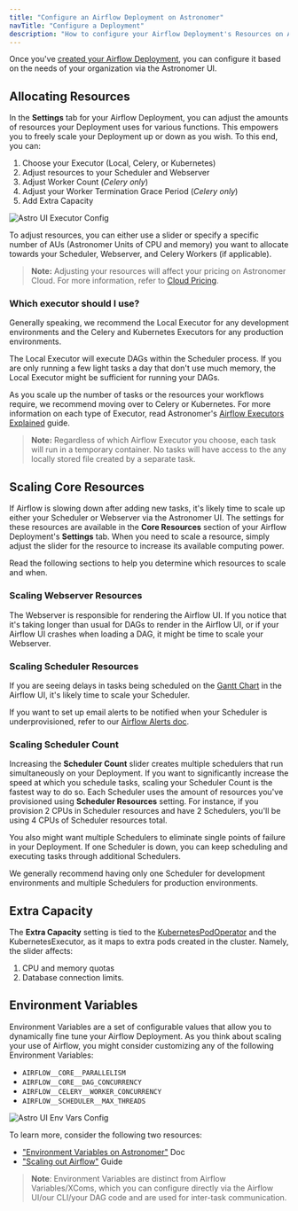 ```yaml
---
title: "Configure an Airflow Deployment on Astronomer"
navTitle: "Configure a Deployment"
description: "How to configure your Airflow Deployment's Resources on Astronomer."
---
```


Once you've [created your Airflow Deployment](https://www.astronomer.io/docs/cloud/stable/deploy/deploy-cli), you can configure it based on the needs of your organization via the Astronomer UI.

## Allocating Resources

In the **Settings** tab for your Airflow Deployment, you can adjust the amounts of resources your Deployment uses for various functions. This empowers you to freely scale your Deployment up or down as you wish. To this end, you can:

1. Choose your Executor (Local, Celery, or Kubernetes)
2. Adjust resources to your Scheduler and Webserver
3. Adjust Worker Count (*Celery only*)
4. Adjust your Worker Termination Grace Period (*Celery only*)
5. Add Extra Capacity

![Astro UI Executor Config](https://assets2.astronomer.io/main/docs/astronomer-ui/v0.23-astro-UI-executor.png)

To adjust resources, you can either use a slider or specify a specific number of AUs (Astronomer Units of CPU and memory) you want to allocate towards your Scheduler, Webserver, and Celery Workers (if applicable).

> **Note:** Adjusting your resources will affect your pricing on Astronomer Cloud. For more information, refer to [Cloud Pricing](https://www.astronomer.io/docs/cloud/stable/resources/pricing).

### Which executor should I use?

Generally speaking, we recommend the Local Executor for any development environments and the Celery and Kubernetes Executors for any production environments.

The Local Executor will execute DAGs within the Scheduler process. If you are only running a few light tasks a day that don't use much memory, the Local Executor might be sufficient for running your DAGs.

As you scale up the number of tasks or the resources your workflows require, we recommend moving over to Celery or Kubernetes. For more information on each type of Executor, read Astronomer's [Airflow Executors Explained](https://www.astronomer.io/guides/airflow-executors-explained) guide.

> **Note:** Regardless of which Airflow Executor you choose, each task will run in a temporary container. No tasks will have access to the any locally stored file created by a separate task.

## Scaling Core Resources

If Airflow is slowing down after adding new tasks, it's likely time to scale up either your Scheduler or Webserver via the Astronomer UI. The settings for these resources are available in the **Core Resources** section of your Airflow Deployment's **Settings** tab. When you need to scale a resource, simply adjust the slider for the resource to increase its available computing power.

Read the following sections to help you determine which resources to scale and when.

### Scaling Webserver Resources

The Webserver is responsible for rendering the Airflow UI. If you notice that it's taking longer than usual for DAGs to render in the Airflow UI, or if your Airflow UI crashes when loading a DAG, it might be time to scale your Webserver.

### Scaling Scheduler Resources

If you are seeing delays in tasks being scheduled on the [Gantt Chart](https://airflow.apache.org/docs/apache-airflow/stable/ui.html#gantt-chart) in the Airflow UI, it's likely time to scale your Scheduler.

If you want to set up email alerts to be notified when your Scheduler is underprovisioned, refer to our [Airflow Alerts doc](/docs/cloud/stable/customize-airflow/airflow-alerts/).

### Scaling Scheduler Count

Increasing the **Scheduler Count** slider creates multiple schedulers that run simultaneously on your Deployment. If you want to significantly increase the speed at which you schedule tasks, scaling your Scheduler Count is the fastest way to do so. Each Scheduler uses the amount of resources you've provisioned using **Scheduler Resources** setting. For instance, if you provision 2 CPUs in Scheduler resources and have 2 Schedulers, you'll be using 4 CPUs of Scheduler resources total.

You also might want multiple Schedulers to eliminate single points of failure in your Deployment. If one Scheduler is down, you can keep scheduling and executing tasks through additional Schedulers.

We generally recommend having only one Scheduler for development environments and multiple Schedulers for production environments.  

## Extra Capacity

The **Extra Capacity** setting is tied to the [KubernetesPodOperator](/docs/cloud/stable/customize-airflow/kubepodoperator/) and the KubernetesExecutor, as it maps to extra pods created in the cluster. Namely, the slider affects:

1. CPU and memory quotas
2. Database connection limits.

## Environment Variables

Environment Variables are a set of configurable values that allow you to dynamically fine tune your Airflow Deployment. As you think about scaling your use of Airflow, you might consider customizing any of the following Environment Variables:

- `AIRFLOW__CORE__PARALLELISM`
- `AIRFLOW__CORE__DAG_CONCURRENCY`
- `AIRFLOW__CELERY__WORKER_CONCURRENCY`
- `AIRFLOW__SCHEDULER__MAX_THREADS`

![Astro UI Env Vars Config](https://assets2.astronomer.io/main/docs/astronomer-ui/v0.16-Astro-UI-EnvVars.png)

To learn more, consider the following two resources:

- ["Environment Variables on Astronomer"](/docs/cloud/stable/deploy/environment-variables/) Doc
- ["Scaling out Airflow"](/guides/airflow-scaling-workers/) Guide

> **Note**: Environment Variables are distinct from Airflow Variables/XComs, which you can configure directly via the Airflow UI/our CLI/your DAG code and are used for inter-task communication.
